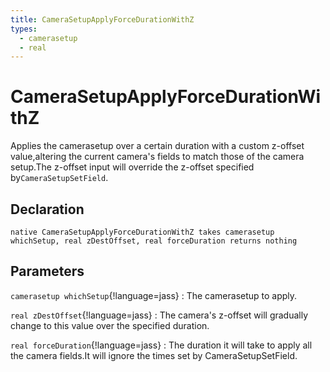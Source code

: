 ```yaml
---
title: CameraSetupApplyForceDurationWithZ
types:
  - camerasetup
  - real
---
```


# CameraSetupApplyForceDurationWithZ
Applies the camerasetup over a certain duration with a custom z-offset value,altering the current camera's fields to match those of the camera setup.The z-offset input will override the z-offset specified by`CameraSetupSetField`.

## Declaration

```jass
native CameraSetupApplyForceDurationWithZ takes camerasetup whichSetup, real zDestOffset, real forceDuration returns nothing
```

## Parameters
`camerasetup whichSetup`{!language=jass}
: The camerasetup to apply.

`real zDestOffset`{!language=jass}
: The camera's z-offset will gradually change to this value over the specified duration.

`real forceDuration`{!language=jass}
: The duration it will take to apply all the camera fields.It will ignore the times set by CameraSetupSetField.
